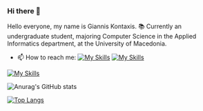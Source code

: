 ### Hi there 👋

<!--
**gianniskontaxis/gianniskontaxis** is a ✨ _special_ ✨ repository because its `README.md` (this file) appears on your GitHub profile.
-->


Hello everyone, my name is Giannis Kontaxis.
📚 Currently an undergraduate student, majoring Computer Science in the Applied Informatics department, at the University of Macedonia.
- 📫 How to reach me: 
  [![My Skills](https://skillicons.dev/icons?i=linkedin)](https://www.linkedin.com/in/https://www.linkedin.com/in/ioannis-kontaxis-197914225//)
  [![My Skills](https://skillicons.dev/icons?i=gmail)](mailto:gianniskontaxis9@gmail.com)
  
[![My Skills](https://skillicons.dev/icons?i=js,html,css,java,aws,react,git,kubernetes,docker,python,mongodb,tensorflow,tailwind,androidstudio,spring)](https://skillicons.dev)
<!-- Rest of your README content -->
![Anurag's GitHub stats](https://github-readme-stats.vercel.app/api?username=gianniskontaxis&show_icons=true&theme=radical)

[![Top Langs](https://github-readme-stats.vercel.app/api/top-langs?username=gianniskontaxis&layout=compact)](https://github-readme-stats.vercel.app/)
